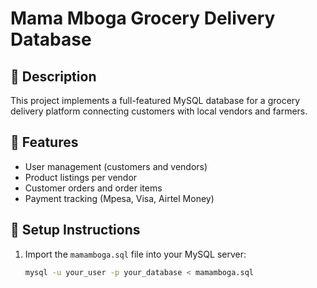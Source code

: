 # Mama Mboga Grocery Delivery Database

## 📖 Description
This project implements a full-featured MySQL database for a grocery delivery platform connecting customers with local vendors and farmers.

## 🧰 Features
- User management (customers and vendors)
- Product listings per vendor
- Customer orders and order items
- Payment tracking (Mpesa, Visa, Airtel Money)

## 🚀 Setup Instructions
1. Import the `mamamboga.sql` file into your MySQL server:
   ```bash
   mysql -u your_user -p your_database < mamamboga.sql
